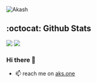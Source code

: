 ![Akash](https://aks.one/akash-santhos.gif)
## :octocat: Github Stats
![](https://raw.githubusercontent.com/akash-santhosh/github-stats-transparent/output/generated/overview.svg)
![](https://raw.githubusercontent.com/akash-santhosh/github-stats-transparent/output/generated/languages.svg)

### Hi there 👋
- 📫 reach me on [aks.one](https://aks.one)
